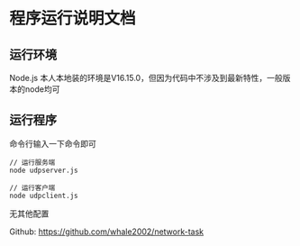 # 程序运行说明文档

## 运行环境

Node.js   本人本地装的环境是V16.15.0，但因为代码中不涉及到最新特性，一般版本的node均可

## 运行程序

命令行输入一下命令即可

```shell
// 运行服务端
node udpserver.js

// 运行客户端
node udpclient.js
```

无其他配置



Github: https://github.com/whale2002/network-task

